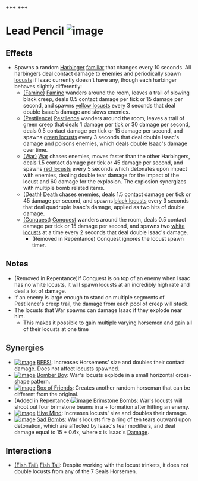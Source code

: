 +++
+++

 # Lead Pencil ![image](/image/Lead_Pencil.png) 


Effects
---------


* Spawns a random [Harbinger](/wiki/The_Harbingers "The Harbingers") [familiar](/wiki/Familiar "Familiar") that changes every 10 seconds. All harbingers deal contact damage to enemies and periodically spawn [locusts](/wiki/Locust "Locust") if Isaac currently doesn't have any, though each harbinger behaves slightly differently:
	+ [(Famine)](/wiki/Famine "Famine") [Famine](/wiki/Famine "Famine") wanders around the room, leaves a trail of slowing black creep, deals 0.5 contact damage per tick or 15 damage per second, and spawns [yellow locusts](/wiki/Locust_of_Famine "Locust of Famine") every 3 seconds that deal double Isaac's damage and slows enemies.
	+ [(Pestilence)](/wiki/Pestilence "Pestilence") [Pestilence](/wiki/Pestilence "Pestilence") wanders around the room, leaves a trail of green creep that deals 1 damage per tick or 30 damage per second, deals 0.5 contact damage per tick or 15 damage per second, and spawns [green locusts](/wiki/Locust_of_Pestilence "Locust of Pestilence") every 3 seconds that deal double Isaac's damage and poisons enemies, which deals double Isaac's damage over time.
	+ [(War)](/wiki/War "War") [War](/wiki/War "War") chases enemies, moves faster than the other Harbingers, deals 1.5 contact damage per tick or 45 damage per second, and spawns [red locusts](/wiki/Locust_of_War "Locust of War") every 5 seconds which detonates upon impact with enemies, dealing double tear damage for the impact of the locust and 60 damage for the explosion. The explosion synergizes with multiple bomb related items.
	+ [(Death)](/wiki/Death_(Boss)#Death "Death") [Death](/wiki/Death_(Boss)#Death "Death (Boss)") chases enemies, deals 1.5 contact damage per tick or 45 damage per second, and spawns [black locusts](/wiki/Locust_of_Death "Locust of Death") every 3 seconds that deal quadruple Isaac's damage, applied as two hits of double damage.
	+ [(Conquest)](/wiki/Conquest "Conquest") [Conquest](/wiki/Conquest "Conquest") wanders around the room, deals 0.5 contact damage per tick or 15 damage per second, and spawns two [white locusts](/wiki/Locust_of_Conquest "Locust of Conquest") at a time every 2 seconds that deal double Isaac's damage.
		- (Removed in Repentance) Conquest ignores the locust spawn timer.


Notes
-------


* (Removed in Repentance)If Conquest is on top of an enemy when Isaac has no white locusts, it will spawn locusts at an incredibly high rate and deal a lot of damage.
* If an enemy is large enough to stand on multiple segments of Pestilence's creep trail, the damage from each pool of creep will stack.
* The locusts that War spawns can damage Isaac if they explode near him.
	+ This makes it possible to gain multiple varying horsemen and gain all of their locusts at one time


Synergies
-----------


* [![image](/image/BFFS!.png)](/wiki/BFFS! "BFFS!") [BFFS!](/wiki/BFFS! "BFFS!"): Increases Horsemens' size and doubles their contact damage. Does not affect locusts spawned.
* [![image](/image/Bomber_Boy.png)](/wiki/Bomber_Boy "Bomber Boy") [Bomber Boy](/wiki/Bomber_Boy "Bomber Boy"): War's locusts explode in a small horizontal cross-shape pattern.
* [![image](/image/Box_of_Friends.png)](/wiki/Box_of_Friends "Box of Friends") [Box of Friends](/wiki/Box_of_Friends "Box of Friends"): Creates another random horseman that can be different from the original.
* (Added in Repentance)[![image](/image/Brimstone_Bombs.png)](/wiki/Brimstone_Bombs "Brimstone Bombs") [Brimstone Bombs](/wiki/Brimstone_Bombs "Brimstone Bombs"): War's locusts will shoot out four brimstone beams in a + formation after hitting an enemy.
* [![image](/image/Hive_Mind.png)](/wiki/Hive_Mind "Hive Mind") [Hive Mind](/wiki/Hive_Mind "Hive Mind"): Increases locusts' size and doubles their damage.
* [![image](/image/Sad_Bombs.png)](/wiki/Sad_Bombs "Sad Bombs") [Sad Bombs](/wiki/Sad_Bombs "Sad Bombs"): War's locusts fire a ring of ten tears outward upon detonation, which are affected by Isaac's tear modifiers, and deal damage equal to 15 + 0.6x, where x is Isaac's [Damage](/wiki/Damage "Damage").


Interactions
--------------


* [(Fish Tail)](/wiki/Fish_Tail "Fish Tail") [Fish Tail](/wiki/Fish_Tail "Fish Tail"): Despite working with the locust trinkets, it does not double locusts from any of the 7 Seals Horsemen.


